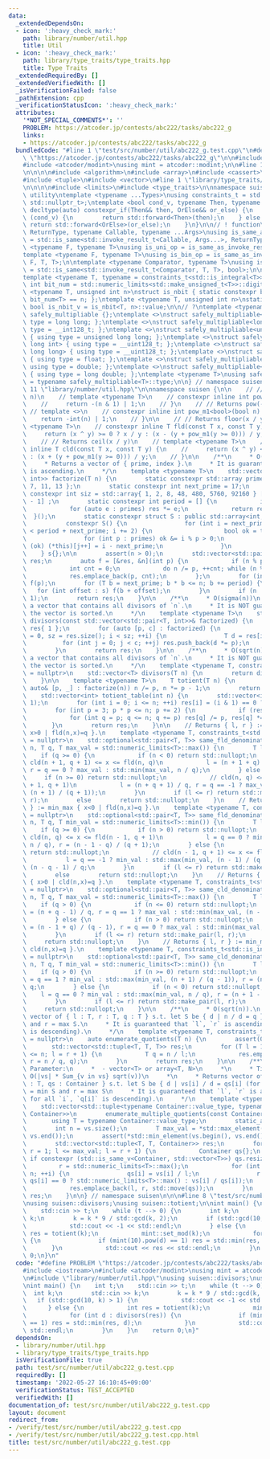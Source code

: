 ```yaml
---
data:
  _extendedDependsOn:
  - icon: ':heavy_check_mark:'
    path: library/number/util.hpp
    title: Util
  - icon: ':heavy_check_mark:'
    path: library/type_traits/type_traits.hpp
    title: Type Traits
  _extendedRequiredBy: []
  _extendedVerifiedWith: []
  _isVerificationFailed: false
  _pathExtension: cpp
  _verificationStatusIcon: ':heavy_check_mark:'
  attributes:
    '*NOT_SPECIAL_COMMENTS*': ''
    PROBLEM: https://atcoder.jp/contests/abc222/tasks/abc222_g
    links:
    - https://atcoder.jp/contests/abc222/tasks/abc222_g
  bundledCode: "#line 1 \"test/src/number/util/abc222_g.test.cpp\"\n#define PROBLEM\
    \ \"https://atcoder.jp/contests/abc222/tasks/abc222_g\"\n\n#include <iostream>\n\
    #include <atcoder/modint>\nusing mint = atcoder::modint;\n\n#line 1 \"library/number/util.hpp\"\
    \n\n\n\n#include <algorithm>\n#include <array>\n#include <cassert>\n#include <optional>\n\
    #include <tuple>\n#include <vector>\n#line 1 \"library/type_traits/type_traits.hpp\"\
    \n\n\n\n#include <limits>\n#include <type_traits>\n\nnamespace suisen {\n// !\
    \ utility\ntemplate <typename ...Types>\nusing constraints_t = std::enable_if_t<std::conjunction_v<Types...>,\
    \ std::nullptr_t>;\ntemplate <bool cond_v, typename Then, typename OrElse>\nconstexpr\
    \ decltype(auto) constexpr_if(Then&& then, OrElse&& or_else) {\n    if constexpr\
    \ (cond_v) {\n        return std::forward<Then>(then);\n    } else {\n       \
    \ return std::forward<OrElse>(or_else);\n    }\n}\n\n// ! function\ntemplate <typename\
    \ ReturnType, typename Callable, typename ...Args>\nusing is_same_as_invoke_result\
    \ = std::is_same<std::invoke_result_t<Callable, Args...>, ReturnType>;\ntemplate\
    \ <typename F, typename T>\nusing is_uni_op = is_same_as_invoke_result<T, F, T>;\n\
    template <typename F, typename T>\nusing is_bin_op = is_same_as_invoke_result<T,\
    \ F, T, T>;\n\ntemplate <typename Comparator, typename T>\nusing is_comparator\
    \ = std::is_same<std::invoke_result_t<Comparator, T, T>, bool>;\n\n// ! integral\n\
    template <typename T, typename = constraints_t<std::is_integral<T>>>\nconstexpr\
    \ int bit_num = std::numeric_limits<std::make_unsigned_t<T>>::digits;\ntemplate\
    \ <typename T, unsigned int n>\nstruct is_nbit { static constexpr bool value =\
    \ bit_num<T> == n; };\ntemplate <typename T, unsigned int n>\nstatic constexpr\
    \ bool is_nbit_v = is_nbit<T, n>::value;\n\n// ?\ntemplate <typename T>\nstruct\
    \ safely_multipliable {};\ntemplate <>\nstruct safely_multipliable<int> { using\
    \ type = long long; };\ntemplate <>\nstruct safely_multipliable<long long> { using\
    \ type = __int128_t; };\ntemplate <>\nstruct safely_multipliable<unsigned int>\
    \ { using type = unsigned long long; };\ntemplate <>\nstruct safely_multipliable<unsigned\
    \ long int> { using type = __uint128_t; };\ntemplate <>\nstruct safely_multipliable<unsigned\
    \ long long> { using type = __uint128_t; };\ntemplate <>\nstruct safely_multipliable<float>\
    \ { using type = float; };\ntemplate <>\nstruct safely_multipliable<double> {\
    \ using type = double; };\ntemplate <>\nstruct safely_multipliable<long double>\
    \ { using type = long double; };\ntemplate <typename T>\nusing safely_multipliable_t\
    \ = typename safely_multipliable<T>::type;\n\n} // namespace suisen\n\n\n#line\
    \ 11 \"library/number/util.hpp\"\n\nnamespace suisen {\n\n    // // Returns pow(-1,\
    \ n)\n    // template <typename T>\n    // constexpr inline int pow_m1(T n) {\n\
    \    //     return -(n & 1) | 1;\n    // }\n    // // Returns pow(-1, n)\n   \
    \ // template <>\n    // constexpr inline int pow_m1<bool>(bool n) {\n    // \
    \    return -int(n) | 1;\n    // }\n\n    // // Returns floor(x / y)\n    // template\
    \ <typename T>\n    // constexpr inline T fld(const T x, const T y) {\n    //\
    \     return (x ^ y) >= 0 ? x / y : (x - (y + pow_m1(y >= 0))) / y;\n    // }\n\
    \    // // Returns ceil(x / y)\n    // template <typename T>\n    // constexpr\
    \ inline T cld(const T x, const T y) {\n    //     return (x ^ y) <= 0 ? x / y\
    \ : (x + (y + pow_m1(y >= 0))) / y;\n    // }\n\n    /**\n     * O(sqrt(n))\n\
    \     * Returns a vector of { prime, index }.\n     * It is guaranteed that `prime`\
    \ is ascending.\n     */\n    template <typename T>\n    std::vector<std::pair<T,\
    \ int>> factorize(T n) {\n        static constexpr std::array primes{ 2, 3, 5,\
    \ 7, 11, 13 };\n        static constexpr int next_prime = 17;\n        static\
    \ constexpr int siz = std::array{ 1, 2, 8, 48, 480, 5760, 92160 } [primes.size()\
    \ - 1] ;\n        static constexpr int period = [] {\n            int res = 1;\n\
    \            for (auto e : primes) res *= e;\n            return res;\n      \
    \  }();\n        static constexpr struct S : public std::array<int, siz> {\n \
    \           constexpr S() {\n                for (int i = next_prime, j = 0; i\
    \ < period + next_prime; i += 2) {\n                    bool ok = true;\n    \
    \                for (int p : primes) ok &= i % p > 0;\n                    if\
    \ (ok) (*this)[j++] = i - next_prime;\n                }\n            }\n    \
    \    } s{};\n\n        assert(n > 0);\n        std::vector<std::pair<T, int>>\
    \ res;\n        auto f = [&res, &n](int p) {\n            if (n % p) return;\n\
    \            int cnt = 0;\n            do n /= p, ++cnt; while (n % p == 0);\n\
    \            res.emplace_back(p, cnt);\n        };\n        for (int p : primes)\
    \ f(p);\n        for (T b = next_prime; b * b <= n; b += period) {\n         \
    \   for (int offset : s) f(b + offset);\n        }\n        if (n != 1) res.emplace_back(n,\
    \ 1);\n        return res;\n    }\n\n    /**\n     * O(sigma(n))\n     * Returns\
    \ a vector that contains all divisors of `n`.\n     * It is NOT guaranteed that\
    \ the vector is sorted.\n     */\n    template <typename T>\n    std::vector<T>\
    \ divisors(const std::vector<std::pair<T, int>>& factorized) {\n        std::vector<T>\
    \ res{ 1 };\n        for (auto [p, c] : factorized) {\n            for (int i\
    \ = 0, sz = res.size(); i < sz; ++i) {\n                T d = res[i];\n      \
    \          for (int j = 0; j < c; ++j) res.push_back(d *= p);\n            }\n\
    \        }\n        return res;\n    }\n\n    /**\n     * O(sqrt(n))\n     * Returns\
    \ a vector that contains all divisors of `n`.\n     * It is NOT guaranteed that\
    \ the vector is sorted.\n     */\n    template <typename T, constraints_t<std::is_integral<T>>\
    \ = nullptr>\n    std::vector<T> divisors(T n) {\n        return divisors(factorize(n));\n\
    \    }\n\n    template <typename T>\n    T totient(T n) {\n        for (const\
    \ auto& [p, _] : factorize(n)) n /= p, n *= p - 1;\n        return n;\n    }\n\
    \    std::vector<int> totient_table(int n) {\n        std::vector<int> res(n +\
    \ 1);\n        for (int i = 0; i <= n; ++i) res[i] = (i & 1) == 0 ? i >> 1 : i;\n\
    \        for (int p = 3; p * p <= n; p += 2) {\n            if (res[p] != p) continue;\n\
    \            for (int q = p; q <= n; q += p) res[q] /= p, res[q] *= p - 1;\n \
    \       }\n        return res;\n    }\n\n    // Returns { l, r } := min_max {\
    \ x>0 | fld(n,x)=q }.\n    template <typename T, constraints_t<std::is_integral<T>>\
    \ = nullptr>\n    std::optional<std::pair<T, T>> same_fld_denominators_positive(T\
    \ n, T q, T max_val = std::numeric_limits<T>::max()) {\n        T l, r;\n    \
    \    if (q >= 0) {\n            if (n < 0) return std::nullopt;\n            //\
    \ cld(n + 1, q + 1) <= x <= fld(n, q)\n            l = (n + 1 + q) / (q + 1),\
    \ r = q == 0 ? max_val : std::min(max_val, n / q);\n        } else {\n       \
    \     if (n >= 0) return std::nullopt;\n            // cld(n, q) <= x <= fld(n\
    \ + 1, q + 1)\n            l = (n + q + 1) / q, r = q == -1 ? max_val : std::min(max_val,\
    \ (n + 1) / (q + 1));\n        }\n        if (l <= r) return std::make_pair(l,\
    \ r);\n        else        return std::nullopt;\n    }\n    // Returns { l, r\
    \ } := min_max { x<0 | fld(n,x)=q }.\n    template <typename T, constraints_t<std::is_integral<T>>\
    \ = nullptr>\n    std::optional<std::pair<T, T>> same_fld_denominators_negative(T\
    \ n, T q, T min_val = std::numeric_limits<T>::min()) {\n        T l, r;\n    \
    \    if (q >= 0) {\n            if (n > 0) return std::nullopt;\n            //\
    \ cld(n, q) <= x <= fld(n - 1, q + 1)\n            l = q == 0 ? min_val : std::max(min_val,\
    \ n / q), r = (n - 1 - q) / (q + 1);\n        } else {\n            if (n <= 0)\
    \ return std::nullopt;\n            // cld(n - 1, q + 1) <= x <= fld(n, q)\n \
    \           l = q == -1 ? min_val : std::max(min_val, (n - 1) / (q + 1)), r =\
    \ (n - q - 1) / q;\n        }\n        if (l <= r) return std::make_pair(l, r);\n\
    \        else        return std::nullopt;\n    }\n    // Returns { l, r } := min_max\
    \ { x>0 | cld(n,x)=q }.\n    template <typename T, constraints_t<std::is_integral<T>>\
    \ = nullptr>\n    std::optional<std::pair<T, T>> same_cld_denominators_positive(T\
    \ n, T q, T max_val = std::numeric_limits<T>::max()) {\n        T l, r;\n    \
    \    if (q > 0) {\n            if (n <= 0) return std::nullopt;\n            l\
    \ = (n + q - 1) / q, r = q == 1 ? max_val : std::min(max_val, (n - 1) / (q - 1));\n\
    \        } else {\n            if (n > 0) return std::nullopt;\n            l\
    \ = (n - 1 + q) / (q - 1), r = q == 0 ? max_val : std::min(max_val, n / q);\n\
    \        }\n        if (l <= r) return std::make_pair(l, r);\n        else   \
    \     return std::nullopt;\n    }\n    // Returns { l, r } := min_max { x<0 |\
    \ cld(n,x)=q }.\n    template <typename T, constraints_t<std::is_integral<T>>\
    \ = nullptr>\n    std::optional<std::pair<T, T>> same_cld_denominators_negative(T\
    \ n, T q, T min_val = std::numeric_limits<T>::min()) {\n        T l, r;\n    \
    \    if (q > 0) {\n            if (n >= 0) return std::nullopt;\n            l\
    \ = q == 1 ? min_val : std::max(min_val, (n + 1) / (q - 1)), r = (n - q + 1) /\
    \ q;\n        } else {\n            if (n < 0) return std::nullopt;\n        \
    \    l = q == 0 ? min_val : std::max(min_val, n / q), r = (n + 1 - q) / (q - 1);\n\
    \        }\n        if (l <= r) return std::make_pair(l, r);\n        else   \
    \     return std::nullopt;\n    }\n\n    /**\n     * O(sqrt(n)).\n     * Returns\
    \ vector of { l : T, r : T, q : T } s.t. let S be { d | n / d = q }, l = min S\
    \ and r = max S.\n     * It is guaranteed that `l`, `r` is ascending (i.e. `q`\
    \ is descending).\n     */\n    template <typename T, constraints_t<std::is_integral<T>>\
    \ = nullptr>\n    auto enumerate_quotients(T n) {\n        assert(0 <= n);\n \
    \       std::vector<std::tuple<T, T, T>> res;\n        for (T l = 1, r = 1; l\
    \ <= n; l = r + 1) {\n            T q = n / l;\n            res.emplace_back(l,\
    \ r = n / q, q);\n        }\n        return res;\n    }\n\n    /**\n     * Template\
    \ Parameter:\n     *  - vector<T> or array<T, N>\n     *\n     * Time Complexity:\
    \ O(|vs| * Sum_{v in vs} sqrt(v))\n     *\n     * Returns vector of { l : T, r\
    \ : T, qs : Container } s.t. let S be { d | vs[i] / d = qs[i] (for all i) }, l\
    \ = min S and r = max S\n     * It is guaranteed that `l`, `r` is ascending (i.e.\
    \ for all `i`, `q[i]` is descending).\n     */\n    template <typename Container>\n\
    \    std::vector<std::tuple<typename Container::value_type, typename Container::value_type,\
    \ Container>>\n        enumerate_multiple_quotients(const Container& vs) {\n \
    \       using T = typename Container::value_type;\n        static_assert(std::is_integral_v<T>);\n\
    \        int n = vs.size();\n        T max_val = *std::max_element(vs.begin(),\
    \ vs.end());\n        assert(*std::min_element(vs.begin(), vs.end()) >= 0);\n\
    \        std::vector<std::tuple<T, T, Container>> res;\n        for (T l = 1,\
    \ r = 1; l <= max_val; l = r + 1) {\n            Container qs{};\n           \
    \ if constexpr (std::is_same_v<Container, std::vector<T>>) qs.resize(n);\n   \
    \         r = std::numeric_limits<T>::max();\n            for (int i = 0; i <\
    \ n; ++i) {\n                qs[i] = vs[i] / l;\n                r = std::min(r,\
    \ qs[i] == 0 ? std::numeric_limits<T>::max() : vs[i] / qs[i]);\n            }\n\
    \            res.emplace_back(l, r, std::move(qs));\n        }\n        return\
    \ res;\n    }\n\n} // namespace suisen\n\n\n#line 8 \"test/src/number/util/abc222_g.test.cpp\"\
    \nusing suisen::divisors;\nusing suisen::totient;\n\nint main() {\n    int t;\n\
    \    std::cin >> t;\n    while (t --> 0) {\n        int k;\n        std::cin >>\
    \ k;\n        k = k * 9 / std::gcd(k, 2);\n        if (std::gcd(10, k) > 1) {\n\
    \            std::cout << -1 << std::endl;\n        } else {\n            int\
    \ res = totient(k);\n            mint::set_mod(k);\n            for (int d : divisors(res))\
    \ {\n                if (mint(10).pow(d) == 1) res = std::min(res, d);\n     \
    \       }\n            std::cout << res << std::endl;\n        }\n    }\n    return\
    \ 0;\n}\n"
  code: "#define PROBLEM \"https://atcoder.jp/contests/abc222/tasks/abc222_g\"\n\n\
    #include <iostream>\n#include <atcoder/modint>\nusing mint = atcoder::modint;\n\
    \n#include \"library/number/util.hpp\"\nusing suisen::divisors;\nusing suisen::totient;\n\
    \nint main() {\n    int t;\n    std::cin >> t;\n    while (t --> 0) {\n      \
    \  int k;\n        std::cin >> k;\n        k = k * 9 / std::gcd(k, 2);\n     \
    \   if (std::gcd(10, k) > 1) {\n            std::cout << -1 << std::endl;\n  \
    \      } else {\n            int res = totient(k);\n            mint::set_mod(k);\n\
    \            for (int d : divisors(res)) {\n                if (mint(10).pow(d)\
    \ == 1) res = std::min(res, d);\n            }\n            std::cout << res <<\
    \ std::endl;\n        }\n    }\n    return 0;\n}"
  dependsOn:
  - library/number/util.hpp
  - library/type_traits/type_traits.hpp
  isVerificationFile: true
  path: test/src/number/util/abc222_g.test.cpp
  requiredBy: []
  timestamp: '2022-05-27 16:10:45+09:00'
  verificationStatus: TEST_ACCEPTED
  verifiedWith: []
documentation_of: test/src/number/util/abc222_g.test.cpp
layout: document
redirect_from:
- /verify/test/src/number/util/abc222_g.test.cpp
- /verify/test/src/number/util/abc222_g.test.cpp.html
title: test/src/number/util/abc222_g.test.cpp
---
```

